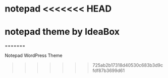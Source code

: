 notepad
<<<<<<< HEAD
=====

notepad theme by IdeaBox
=======
=======

Notepad WordPress Theme
>>>>>>> 725ab2b17318d40530c683b3d9cfdf87b3699d61

